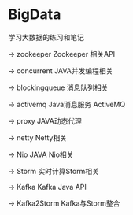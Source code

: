 # BigData
学习大数据的练习和笔记

-> zookeeper Zookeeper 相关API

-> concurrent JAVA并发编程相关

-> blockingqueue 消息队列相关

-> activemq Java消息服务 ActiveMQ

-> proxy JAVA动态代理

-> netty Netty相关

-> Nio JAVA Nio相关

-> Storm 实时计算Storm相关

-> Kafka Kafka Java API

-> Kafka2Storm Kafka与Storm整合